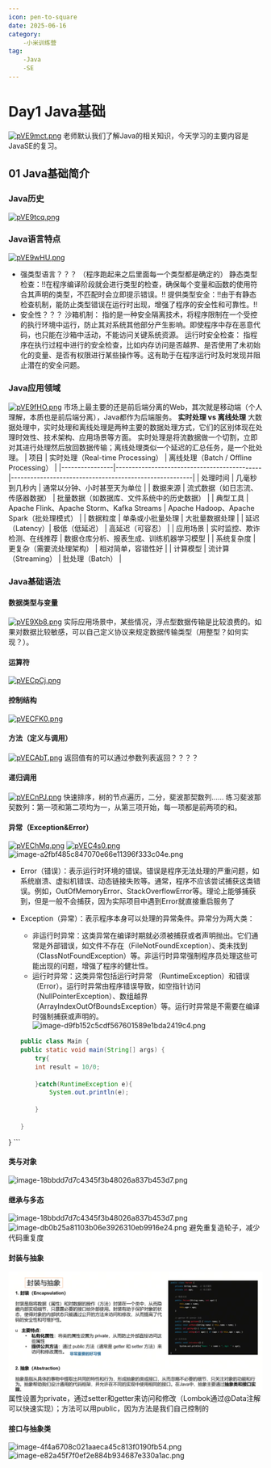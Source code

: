 ```yaml
---
icon: pen-to-square
date: 2025-06-16
category:
    -小米训练营
tag:
    -Java
    -SE
---
```

# Day1   Java基础
[![pVE9mct.png](https://s21.ax1x.com/2025/06/16/pVE9mct.png)](https://imgse.com/i/pVE9mct)
老师默认我们了解Java的相关知识，今天学习的主要内容是JavaSE的复习。
## 01 Java基础简介
### Java历史
[![pVE9tcq.png](https://s21.ax1x.com/2025/06/16/pVE9tcq.png)](https://imgse.com/i/pVE9tcq)
### Java语言特点
[![pVE9wHU.png](https://s21.ax1x.com/2025/06/16/pVE9wHU.png)](https://imgse.com/i/pVE9wHU)
- 强类型语言？？？
（程序跑起来之后里面每一个类型都是确定的）
静态类型检查：!!在程序编译阶段就会进行类型的检查，确保每个变量和函数的使用符合其声明的类型，不匹配时会立即提示错误。!!
提供类型安全：!!由于有静态检查机制，能防止类型错误在运行时出现，增强了程序的安全性和可靠性。!!
- 安全性？？？
沙箱机制： 指的是一种安全隔离技术，将程序限制在一个受控的执行环境中运行，防止其对系统其他部分产生影响。即使程序中存在恶意代码，也只能在沙箱中活动，不能访问关键系统资源。
运行时安全检查： 指程序在执行过程中进行的安全检查，比如内存访问是否越界、是否使用了未初始化的变量、是否有权限进行某些操作等。这有助于在程序运行时及时发现并阻止潜在的安全问题。
### Java应用领域
[![pVE9fHO.png](https://s21.ax1x.com/2025/06/16/pVE9fHO.png)](https://imgse.com/i/pVE9fHO)
市场上最主要的还是前后端分离的Web，其次就是移动端（个人理解，本质也是前后端分离），Java都作为后端服务。
**实时处理 vs 离线处理**
大数据处理中，实时处理和离线处理是两种主要的数据处理方式，它们的区别体现在处理时效性、技术架构、应用场景等方面。
实时处理是将流数据做一个切割，立即对其进行处理然后放回数据传输；离线处理类似一个延迟的汇总任务，是一个批处理。
| 项目           | 实时处理（Real-time Processing）           | 离线处理（Batch / Offline Processing）                |
|----------------|---------------------------------------------|--------------------------------------------------------|
| 处理时间       | 几毫秒到几秒内                              | 通常以分钟、小时甚至天为单位                          |
| 数据来源       | 流式数据（如日志流、传感器数据）           | 批量数据（如数据库、文件系统中的历史数据）           |
| 典型工具       | Apache Flink、Apache Storm、Kafka Streams  | Apache Hadoop、Apache Spark（批处理模式）            |
| 数据粒度       | 单条或小批量处理                            | 大批量数据处理                                        |
| 延迟（Latency）| 极低（低延迟）                              | 高延迟（可容忍）                                      |
| 应用场景       | 实时监控、欺诈检测、在线推荐                | 数据仓库分析、报表生成、训练机器学习模型             |
| 系统复杂度     | 更复杂（需要流处理架构）                    | 相对简单，容错性好                                    |
| 计算模型       | 流计算（Streaming）                         | 批处理（Batch）                                       |
### Java基础语法
#### 数据类型与变量
[![pVE9Xb8.png](https://s21.ax1x.com/2025/06/16/pVE9Xb8.png)](https://imgse.com/i/pVE9Xb8)
实际应用场景中，某些情况，浮点型数据传输是比较浪费的。如果对数据比较敏感，可以自己定义协议来规定数据传输类型（用整型？如何实现？）。
#### 运算符
[![pVECpCj.png](https://s21.ax1x.com/2025/06/16/pVECpCj.png)](https://imgse.com/i/pVECpCj)
#### 控制结构
[![pVECFK0.png](https://s21.ax1x.com/2025/06/16/pVECFK0.png)](https://imgse.com/i/pVECFK0)
#### 方法（定义与调用）
[![pVECAbT.png](https://s21.ax1x.com/2025/06/16/pVECAbT.png)](https://imgse.com/i/pVECAbT)
返回值有的可以通过参数列表返回？？？？
#### 递归调用
[![pVECnPJ.png](https://s21.ax1x.com/2025/06/16/pVECnPJ.png)](https://imgse.com/i/pVECnPJ)
快速排序，树的节点遍历，二分，斐波那契数列......
练习斐波那契数列：第一项和第二项均为一，从第三项开始，每一项都是前两项的和。
#### 异常（Exception&Error）
[![pVEChMq.png](https://s21.ax1x.com/2025/06/16/pVEChMq.png)](https://imgse.com/i/pVEChMq)
[![pVEC4s0.png](https://s21.ax1x.com/2025/06/16/pVEC4s0.png)](https://imgse.com/i/pVEC4s0)
![image-a2fbf485c847070e66e11396f333c04e.png](https://t.tutu.to/img/l6s8S)
- Error（错误）：表示运行时环境的错误。错误是程序无法处理的严重问题，如系统崩溃、虚拟机错误、动态链接失败等。通常，程序不应该尝试捕获这类错误。例如，OutOfMemoryError、StackOverflowError等。理论上能够捕获到，但是一般不会捕获，因为实际项目中遇到Error就直接重启服务了

- Exception（异常）：表示程序本身可以处理的异常条件。异常分为两大类：
    - 非运行时异常：这类异常在编译时期就必须被捕获或者声明抛出。它们通常是外部错误，如文件不存在（FileNotFoundException）、类未找到（ClassNotFoundException）等。非运行时异常强制程序员处理这些可能出现的问题，增强了程序的健壮性。
    - 运行时异常：这类异常包括运行时异常        （RuntimeException）和错误（Error）。运行时异常由程序错误导致，如空指针访问（NullPointerException）、数组越界（ArrayIndexOutOfBoundsException）等。运行时异常是不需要在编译时强制捕获或声明的。
    ![image-d9fb152c5cdf567601589e1bda2419c4.png](https://t.tutu.to/img/l6Vg4)
    ```java
    public class Main {
    public static void main(String[] args) {
        try{
        int result = 10/0;

        }catch(RuntimeException e){
            System.out.println(e);

        }

    }
}
    ```
#### 类与对象
![image-18bbdd7d7c4345f3b48026a837b453d7.png](https://t.tutu.to/img/l6Anh)
#### 继承与多态
![image-18bbdd7d7c4345f3b48026a837b453d7.png](https://t.tutu.to/img/l6Anh)
![image-db0b25a81103b06e3926310eb9916e24.png](https://t.tutu.to/img/l6HY6)
避免重复造轮子，减少代码重复度
#### 封装与抽象
![alt text](image.png)
属性设置为private，通过setter和getter来访问和修改（Lombok通过@Data注解可以快速实现）；方法可以用public，因为方法是我们自己控制的
#### 接口与抽象类
![image-4f4a6708c021aaeca45c813f0190fb54.png](https://t.tutu.to/img/l6Gc5)
![image-e82a45f7f0ef2e884b934687e330a1ac.png](https://t.tutu.to/img/l6gRB)